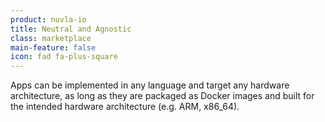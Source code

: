 ```yaml
---
product: nuvla-io
title: Neutral and Agnostic
class: marketplace
main-feature: false
icon: fad fa-plus-square
---
```


Apps can be implemented in any language and target any hardware architecture, as long as they are packaged as Docker images and built for the intended hardware architecture (e.g. ARM, x86_64).
